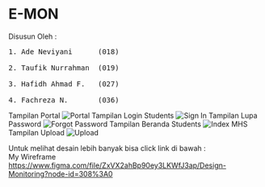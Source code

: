 # E-MON
Disusun Oleh :
<pre>
1. Ade Neviyani      (018) <br>
2. Taufik Nurrahman  (019) <br>
3. Hafidh Ahmad F.   (027) <br>
4. Fachreza N.       (036)
</pre>

Tampilan Portal
![Portal](https://user-images.githubusercontent.com/56226681/127719164-2917a156-6170-4e10-9ebd-2c793674e36b.png)
Tampilan Login Students
![Sign In](https://user-images.githubusercontent.com/56226681/127719359-a0ce0f63-0b6e-4127-a7dd-5c95d5fdb99c.png)
Tampilan Lupa Password 
![Forgot Password](https://user-images.githubusercontent.com/56226681/127719403-c19e88ea-1a35-4c55-97db-403d23b7af60.png)
Tampilan Beranda Students
![Index MHS](https://user-images.githubusercontent.com/56226681/127719278-ebe8ff53-9194-4287-89af-1aac0e314950.png)
Tampilan Upload
![Upload](https://user-images.githubusercontent.com/56226681/127719467-5abee126-5a8f-4bbf-aa70-293836971ed1.png)

Untuk melihat desain lebih banyak bisa click link di bawah : <br>
My Wireframe https://www.figma.com/file/ZxVX2ahBp90ey3LKWfJ3ap/Design-Monitoring?node-id=308%3A0
